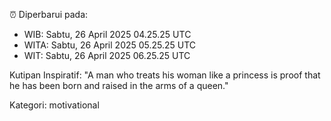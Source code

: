 ⏰ Diperbarui pada:
- WIB: Sabtu, 26 April 2025 04.25.25 UTC
- WITA: Sabtu, 26 April 2025 05.25.25 UTC
- WIT: Sabtu, 26 April 2025 06.25.25 UTC

Kutipan Inspiratif:
"A man who treats his woman like a princess is proof that he has been born and raised in the arms of a queen."


Kategori: motivational

